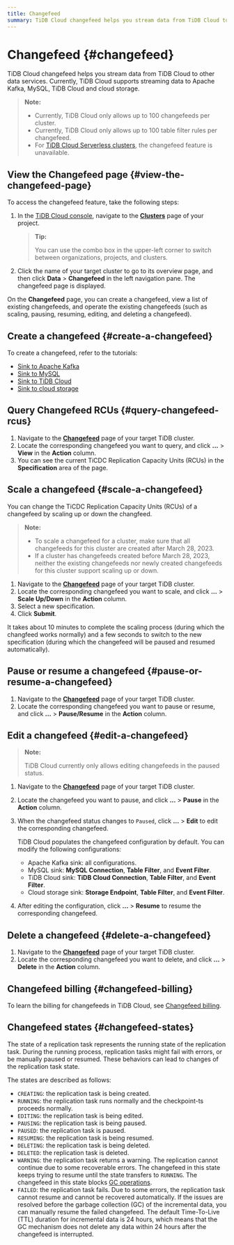 ```yaml
---
title: Changefeed
summary: TiDB Cloud changefeed helps you stream data from TiDB Cloud to other data services.
---
```


# Changefeed {#changefeed}

TiDB Cloud changefeed helps you stream data from TiDB Cloud to other data services. Currently, TiDB Cloud supports streaming data to Apache Kafka, MySQL, TiDB Cloud and cloud storage.

> **Note:**
>
> -   Currently, TiDB Cloud only allows up to 100 changefeeds per cluster.
> -   Currently, TiDB Cloud only allows up to 100 table filter rules per changefeed.
> -   For [TiDB Cloud Serverless clusters](/tidb-cloud/select-cluster-tier.md#tidb-cloud-serverless), the changefeed feature is unavailable.

## View the Changefeed page {#view-the-changefeed-page}

To access the changefeed feature, take the following steps:

1.  In the [TiDB Cloud console](https://tidbcloud.com), navigate to the [**Clusters**](https://tidbcloud.com/project/clusters) page of your project.

    > **Tip:**
    >
    > You can use the combo box in the upper-left corner to switch between organizations, projects, and clusters.

2.  Click the name of your target cluster to go to its overview page, and then click **Data** > **Changefeed** in the left navigation pane. The changefeed page is displayed.

On the **Changefeed** page, you can create a changefeed, view a list of existing changefeeds, and operate the existing changefeeds (such as scaling, pausing, resuming, editing, and deleting a changefeed).

## Create a changefeed {#create-a-changefeed}

To create a changefeed, refer to the tutorials:

-   [Sink to Apache Kafka](/tidb-cloud/changefeed-sink-to-apache-kafka.md)
-   [Sink to MySQL](/tidb-cloud/changefeed-sink-to-mysql.md)
-   [Sink to TiDB Cloud](/tidb-cloud/changefeed-sink-to-tidb-cloud.md)
-   [Sink to cloud storage](/tidb-cloud/changefeed-sink-to-cloud-storage.md)

## Query Changefeed RCUs {#query-changefeed-rcus}

1.  Navigate to the [**Changefeed**](#view-the-changefeed-page) page of your target TiDB cluster.
2.  Locate the corresponding changefeed you want to query, and click **...** > **View** in the **Action** column.
3.  You can see the current TiCDC Replication Capacity Units (RCUs) in the **Specification** area of the page.

## Scale a changefeed {#scale-a-changefeed}

You can change the TiCDC Replication Capacity Units (RCUs) of a changefeed by scaling up or down the changfeed.

> **Note:**
>
> -   To scale a changefeed for a cluster, make sure that all changefeeds for this cluster are created after March 28, 2023.
> -   If a cluster has changefeeds created before March 28, 2023, neither the existing changefeeds nor newly created changefeeds for this cluster support scaling up or down.

1.  Navigate to the [**Changefeed**](#view-the-changefeed-page) page of your target TiDB cluster.
2.  Locate the corresponding changefeed you want to scale, and click **...** > **Scale Up/Down** in the **Action** column.
3.  Select a new specification.
4.  Click **Submit**.

It takes about 10 minutes to complete the scaling process (during which the changfeed works normally) and a few seconds to switch to the new specification (during which the changefeed will be paused and resumed automatically).

## Pause or resume a changefeed {#pause-or-resume-a-changefeed}

1.  Navigate to the [**Changefeed**](#view-the-changefeed-page) page of your target TiDB cluster.
2.  Locate the corresponding changefeed you want to pause or resume, and click **...** > **Pause/Resume** in the **Action** column.

## Edit a changefeed {#edit-a-changefeed}

> **Note:**
>
> TiDB Cloud currently only allows editing changefeeds in the paused status.

1.  Navigate to the [**Changefeed**](#view-the-changefeed-page) page of your target TiDB cluster.

2.  Locate the changefeed you want to pause, and click **...** > **Pause** in the **Action** column.

3.  When the changefeed status changes to `Paused`, click **...** > **Edit** to edit the corresponding changefeed.

    TiDB Cloud populates the changefeed configuration by default. You can modify the following configurations:

    -   Apache Kafka sink: all configurations.
    -   MySQL sink: **MySQL Connection**, **Table Filter**, and **Event Filter**.
    -   TiDB Cloud sink: **TiDB Cloud Connection**, **Table Filter**, and **Event Filter**.
    -   Cloud storage sink: **Storage Endpoint**, **Table Filter**, and **Event Filter**.

4.  After editing the configuration, click **...** > **Resume** to resume the corresponding changefeed.

## Delete a changefeed {#delete-a-changefeed}

1.  Navigate to the [**Changefeed**](#view-the-changefeed-page) page of your target TiDB cluster.
2.  Locate the corresponding changefeed you want to delete, and click **...** > **Delete** in the **Action** column.

## Changefeed billing {#changefeed-billing}

To learn the billing for changefeeds in TiDB Cloud, see [Changefeed billing](/tidb-cloud/tidb-cloud-billing-ticdc-rcu.md).

## Changefeed states {#changefeed-states}

The state of a replication task represents the running state of the replication task. During the running process, replication tasks might fail with errors, or be manually paused or resumed. These behaviors can lead to changes of the replication task state.

The states are described as follows:

-   `CREATING`: the replication task is being created.
-   `RUNNING`: the replication task runs normally and the checkpoint-ts proceeds normally.
-   `EDITING`: the replication task is being edited.
-   `PAUSING`: the replication task is being paused.
-   `PAUSED`: the replication task is paused.
-   `RESUMING`: the replication task is being resumed.
-   `DELETING`: the replication task is being deleted.
-   `DELETED`: the replication task is deleted.
-   `WARNING`: the replication task returns a warning. The replication cannot continue due to some recoverable errors. The changefeed in this state keeps trying to resume until the state transfers to `RUNNING`. The changefeed in this state blocks [GC operations](https://docs.pingcap.com/tidb/stable/garbage-collection-overview).
-   `FAILED`: the replication task fails. Due to some errors, the replication task cannot resume and cannot be recovered automatically. If the issues are resolved before the garbage collection (GC) of the incremental data, you can manually resume the failed changefeed. The default Time-To-Live (TTL) duration for incremental data is 24 hours, which means that the GC mechanism does not delete any data within 24 hours after the changefeed is interrupted.
